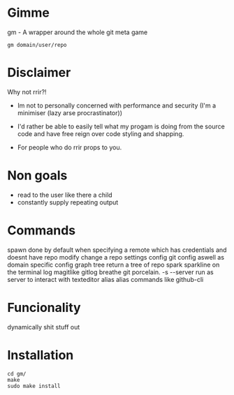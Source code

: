 # Gimme
gm - A wrapper around the whole git meta game

`gm domain/user/repo`

# Disclaimer
Why not rrir?!
- Im not to personally concerned with performance and security
    (I'm a minimiser (lazy arse procrastinator))
- I'd rather be able to easily tell what my progam is doing from the
    source code and have free reign over code styling and shapping.

- For people who do rrir props to you.

# Non goals
- read to the user like there a child
- constantly supply repeating output

# Commands
spawn
    done by default when specifying a remote which has credentials and doesnt have repo
modify
    change a repo settings
config
    git config aswell as domain specific config
graph
    tree
        return a tree of repo
    spark
        sparkline on the terminal
    log
        magitlike gitlog
breathe
    git porcelain.
    -s --server
        run as server to interact with texteditor
alias
    alias commands like github-cli


# Funcionality
dynamically shit stuff out

# Installation
```console
cd gm/
make
sudo make install
```
